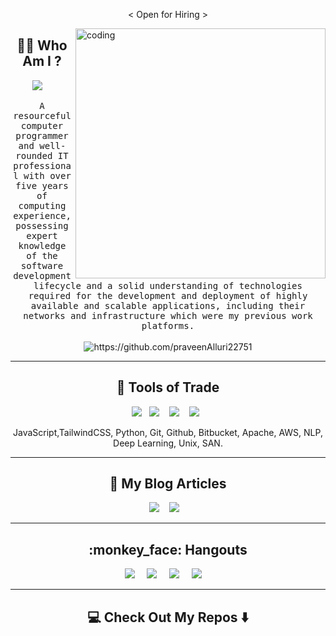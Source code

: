 
<div align="center">
  <img src=" " alt="header" width="0" />
</div>
<p align="center"> < Open for Hiring > </p>

<img align="right" alt="coding" width="400" src="https://media.giphy.com/media/R03zWv5p1oNSQd91EP/giphy.gif" />

<h2 align="center"> 👨‍💻 Who Am I ?</h2>
<p align="center"> <a href="https://ipa-portfolio.netlify.app/" target="_blank"><img src="https://img.shields.io/badge/my%20portfolio-56347C?.svg?&style=for-the-badge&logo=my%20portfolio&logoColor=white" /></a>&nbsp;&nbsp;&nbsp;&nbsp; </p>

<p align="center">
  <samp>A resourceful computer programmer and well-rounded IT professional with over five years of computing experience, possessing expert knowledge of the software development lifecycle and a solid understanding of technologies required for the development and deployment of highly available and scalable applications, including their networks and infrastructure which were my previous work platforms.
  </samp>
  <br> <br>
  <img src="https://komarev.com/ghpvc/?username=praveenAlluri22751&color=yellowgreen" alt="https://github.com/praveenAlluri22751" />
</p>

<hr>

<h2 align="center"> 🔭 Tools of Trade</h2>
<p align="center">
  <img src="https://img.shields.io/badge/javascript-%23323330.svg?style=for-the-badge&logo=javascript&logoColor=%23F7DF1E" />&nbsp;&nbsp;
  <img src="https://img.shields.io/badge/node.js%20-%2343853D.svg?&style=for-the-badge&logo=node.js&logoColor=white" />&nbsp;&nbsp;&nbsp;
  <img src="https://img.shields.io/badge/react%20-%2300D9FF.svg?&style=for-the-badge&logo=react&logoColor=white" />&nbsp;&nbsp;&nbsp;
  <img src="https://img.shields.io/badge/tailwind-css%20-%231572B6.svg?&style=for-the-badge&logo=tailwind-css&logoColor=white" />&nbsp;&nbsp;
</p>
<p align="center">JavaScript,TailwindCSS, Python, Git, Github, Bitbucket, Apache, AWS, NLP, Deep Learning, Unix, SAN.</p>

<hr>

<h2 align="center">💬 My Blog Articles</h2>
<p align="center" align='right'>
  <a target="_blank"href="https://dev.to/ipa22751"><img src="https://img.shields.io/badge/dev.to-%2312100E.svg?&style=for-the-badge&logo=dev.to&logoColor=white" /></a>&nbsp;&nbsp;&nbsp;
  <a target="_blank"href="https://theyellowmultiverse.com"><img src="https://img.shields.io/badge/Hashnode-2962FF?style=for-the-badge&logo=hashnode&logoColor=white" /></a>&nbsp;&nbsp;&nbsp;
</p>

<hr>

<h2  align="center"> :monkey_face: Hangouts </h2>
<p align="center">
  <a target="_blank"href="https://www.linkedin.com/in/praveen-alluri-b31962117/"><img src="https://img.shields.io/badge/linkedin-%230077B5.svg?&style=for-the-badge&logo=linkedin&logoColor=white" /></a>&nbsp;&nbsp;&nbsp;&nbsp;
  <a target="_blank"href="https://twitter.com/Ugra1"><img src="https://img.shields.io/badge/twitter-%231DA1F2.svg?&style=for-the-badge&logo=twitter&logoColor=white" /></a>&nbsp;&nbsp;&nbsp;&nbsp;
  <a href="mailto:prvnalluri@gmail.com?subject=Hello%20praveen,%20From%20Github"><img src="https://img.shields.io/badge/gmail-%23D14836.svg?&style=for-the-badge&logo=gmail&logoColor=white" /></a>&nbsp;&nbsp;&nbsp;&nbsp;
  <a target="_blank"href="https://www.instagram.com/ipa22751/"><img src="https://img.shields.io/badge/Instagram-%23E4405F.svg?style=for-the-badge&logo=Instagram&logoColor=white" /></a>&nbsp;&nbsp;&nbsp;&nbsp;

</p>

<hr>

<h2  align="center">💻 Check Out My Repos ⬇️ </h2>
